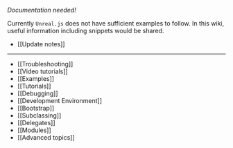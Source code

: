 _Documentation needed!_

Currently `Unreal.js` does not have sufficient examples to follow. In this wiki, useful information including snippets would be shared.

- [[Update notes]]

***

- [[Troubleshooting]]
- [[Video tutorials]]
- [[Examples]]
- [[Tutorials]]
- [[Debugging]]
- [[Development Environment]]
- [[Bootstrap]]
- [[Subclassing]]
- [[Delegates]]
- [[Modules]]
- [[Advanced topics]]